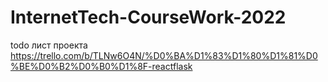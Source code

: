 # InternetTech-CourseWork-2022

todo лист проекта https://trello.com/b/TLNw6O4N/%D0%BA%D1%83%D1%80%D1%81%D0%BE%D0%B2%D0%B0%D1%8F-reactflask
